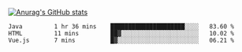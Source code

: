 [![Anurag's GitHub stats](https://github-readme-stats.vercel.app/api?username=sebasphere&count_private=true&theme=tokyonight)](https://github.com/anuraghazra/github-readme-stats)

<!--START_SECTION:waka-->
```text
Java         1 hr 36 mins    █████████████████████░░░░   83.60 % 
HTML         11 mins         ██▓░░░░░░░░░░░░░░░░░░░░░░   10.02 % 
Vue.js       7 mins          █▓░░░░░░░░░░░░░░░░░░░░░░░   06.21 % 
```
<!--END_SECTION:waka-->
